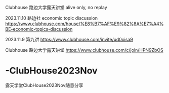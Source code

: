 Clubhouse 路边大学露天讲堂 alive only, no replay

2023.11.10 
路边社 economic topic discussion
https://www.clubhouse.com/house/%E8%B7%AF%E9%82%8A%E7%A4%BE-economic-topics-discussion

2023.11.9 第九讲
https://www.clubhouse.com/invite/ud0xisa9


Clubhouse 路边大学露天讲堂
https://www.clubhouse.com/c/join/HPN9ZbOS

# -ClubHouse2023Nov
露天学堂ClubHouse2023Nov随意分享

